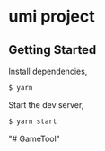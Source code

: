 # umi project

## Getting Started

Install dependencies,

```bash
$ yarn
```

Start the dev server,

```bash
$ yarn start
```
"# GameTool" 
